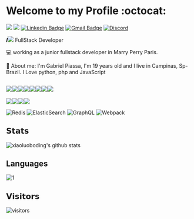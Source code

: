 # Welcome to my Profile :octocat:

[![](https://img.shields.io/badge/-@lindaum98-%231DA1F2?style=flat-square&logo=twitter&logoColor=ffffff)](https://twitter.com/lindaum98)
[![](https://img.shields.io/badge/-@piassa157-%23181717?style=flat-square&logo=github)](https://github.com/piassa157)
[![Linkedin Badge](https://img.shields.io/badge/-gabrielpiassa-blue?style=flat-square&logo=Linkedin&logoColor=white&link=https://www.linkedin.com/in/gabriel-g-piassa/)](https://www.linkedin.com/in/gabriel-g-piassa/)
[![Gmail Badge](https://img.shields.io/badge/-ggpiassa99@gmail.com-c14438?style=flat-square&logo=Gmail&logoColor=white&link=mailto:ggpiassa99@gmail.com)](mailto:ggpiassa99@gmail.com)
[![Discord](https://img.shields.io/discord/591914197219016707.svg?label=&logo=discord&logoColor=ffffff&color=7389D8&labelColor=6A7EC2)](https://discord.gg/4NqhuhmQ)


𝑰<img src="https://img.icons8.com/officexs/16/000000/code.png"/> FullStack Developer

:computer: working as a junior fullstack developer in Marry Perry Paris.

:pushpin: About me: I'm Gabriel Piassa, I'm 19 years old and I live in Campinas, Sp-Brazil. I Love python, php and JavaScript


## <img src="https://img.shields.io/badge/vuejs%20-%2335495e.svg?&style=for-the-badge&logo=vue.js&logoColor=%234FC08D"/><img src="https://img.shields.io/badge/react%20-%2320232a.svg?&style=for-the-badge&logo=react&logoColor=%2361DAFB"/><img src="https://img.shields.io/badge/flask%20-%23000.svg?&style=for-the-badge&logo=flask&logoColor=white"/><img src="https://img.shields.io/badge/redux%20-%23593d88.svg?&style=for-the-badge&logo=redux&logoColor=white"/><img src="https://img.shields.io/badge/typescript%20-%23007ACC.svg?&style=for-the-badge&logo=typescript&logoColor=white"/><img src="https://img.shields.io/badge/node.js%20-%2343853D.svg?&style=for-the-badge&logo=node.js&logoColor=white"/><img src="https://img.shields.io/badge/python%20-%2314354C.svg?&style=for-the-badge&logo=python&logoColor=white"/><img src="https://img.shields.io/badge/php-%23777BB4.svg?&style=for-the-badge&logo=php&logoColor=white"/>

<img src="https://img.shields.io/badge/heroku%20-%23430098.svg?&style=for-the-badge&logo=heroku&logoColor=white"/><img src ="https://img.shields.io/badge/MongoDB-%234ea94b.svg?&style=for-the-badge&logo=mongodb&logoColor=white"/><img src="https://img.shields.io/badge/mysql-%2300f.svg?&style=for-the-badge&logo=mysql&logoColor=white"/><img src="https://img.shields.io/badge/docker%20-%230db7ed.svg?&style=for-the-badge&logo=docker&logoColor=white"/>

![Redis](https://img.shields.io/badge/-Redis-black?style=flat-square&logo=Redis)
![ElasticSearch](https://img.shields.io/badge/-ElasticSearch-005571?style=flat-square&logo=elasticsearch)
![GraphQL](https://img.shields.io/badge/-GraphQL-E10098?style=flat-square&logo=graphql)
![Webpack](https://img.shields.io/badge/-Webpack-%232C3A42?style=flat-square&logo=webpack)


## 𝗦𝘁𝗮𝘁𝘀
![xiaoluoboding's github stats](https://github-readme-stats.vercel.app/api?username=piassa157&show_icons=true&theme=dracula)

## Languages
![1](https://github-readme-stats.vercel.app/api/top-langs/?username=Piassa157&theme=blue-green)

## 𝗩𝗶𝘀𝗶𝘁𝗼𝗿𝘀

![visitors](https://visitor-badge.glitch.me/badge?page_id=piassa157)
